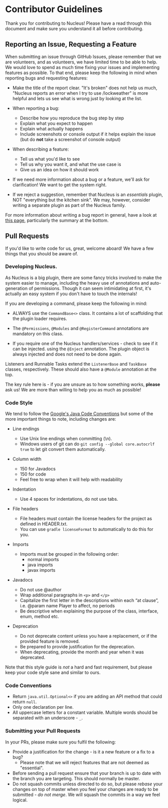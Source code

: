 Contributor Guidelines
===

Thank you for contributing to Nucleus! Please have a read through this document and make sure you understand it all
before contributing.

## Reporting an Issue, Requesting a Feature

When submitting an issue through GitHub Issues, please remember that we are volunteers, and as volunteers, we have
limited time to be able to help. We would love to spend as much time fixing your issues and implementing features
as possible. To that end, please keep the following in mind when reporting bugs and requesting features:

* Make the title of the report clear. "It's broken" does not help us much, "Nucleus reports an error when I try to use
/lockweather" is more helpful and lets us see what is wrong just by looking at the list.

* When reporting a bug:
    * Describe how you reproduce the bug step by step
    * Explain what you expect to happen
    * Explain what actually happens
    * Include screenshots or console output if it helps explain the issue
    (but do **not** take a screenshot of console output)

* When describing a feature:
    * Tell us what you'd like to see
    * Tell us why you want it, and what the use case is
    * Give us an idea on how it should work

* If we need more information about a bug or a feature, we'll ask for clarification! We want to get the system right.

* If we reject a suggestion, remember that Nucleus is an _essentials_ plugin, NOT "everything but the kitchen sink".
We may, however, consider writing a separate plugin as part of the Nucleus family.

For more information about writing a bug report in general, have a look at [this page](http://www.chiark.greenend.org.uk/~sgtatham/bugs.html),
particularly the summary at the bottom.

## Pull Requests

If you'd like to write code for us, great, welcome aboard! We have a few things that you should be aware of.

### Developing Nucleus.

As Nucleus is a big plugin, there are some fancy tricks involved to make the system easier to manage, including the
heavy use of annotations and auto-generation of permissions. Though it can seem intimidating at first, it's actually an easy
system if you don't have to touch the internals!

If you are developing a command, please keep the following in mind:

* ALWAYS use the `CommandBase<>` class. It contains a lot of scaffolding that the plugin loader requires.

* The `@Permissions`, `@Modules` and `@RegisterCommand` annotations are mandatory on this class.

* If you require one of the Nucleus handlers/services - check to see if it can be injected. using the `@Inject`
annotation. The plugin object is always injected and does not need to be done again.

Listeners and Runnable Tasks extend the `ListenerBase` and `TaskBase` classes, respectively. These should also have a
`@Module` annotation at the top.

The key rule here is - if you are unsure as to how something works, **please** ask us! We are more than willing to help you
as much as possible!

### Code Style

We tend to follow the [Google's Java Code Conventions](https://google.github.io/styleguide/javaguide.html) but some of
the more important things to note, including changes are:

* Line endings
    * Use Unix line endings when committing (\n).
    * Windows users of git can do `git config --global core.autocrlf true` to let git convert them automatically.

* Column width
    * 150 for Javadocs
    * 150 for code
    * Feel free to wrap when it will help with readability

* Indentation
    * Use 4 spaces for indentations, do not use tabs.

* File headers
    * File headers must contain the license headers for the project as defined in HEADER.txt.
    * You can use `gradle licenseFormat` to automatically to do this for you.

* Imports
    * Imports must be grouped in the following order:
        * normal imports
        * java imports
        * javax imports

* Javadocs
    * Do not use @author
    * Wrap additional paragraphs in `<p>` and `</p>`
    * Capitalize the first letter in the descriptions within each “at clause”,
    i.e. @param name Player to affect, no periods
    * Be descriptive when explaining the purpose of the class, interface,
    enum, method etc.

* Deprecation
    * Do not deprecate content unless you have a replacement, or if the provided feature is removed.
    * Be prepared to provide justification for the deprecation.
    * When deprecating, provide the month and year when it was deprecated.

Note that this style guide is _not_ a hard and fast requirement, but please keep your code style sane and similar
to ours.

### Code Conventions
* Return `java.util.Optional<>` if you are adding an API method that could return `null`.
* Only one declaration per line.
* All uppercase letters for a constant variable. Multiple words should be
separated with an underscore - `_`.

### Submitting your Pull Requests
In your PRs, please make sure you fulfil the following:

* Provide a justification for the change - is it a new feature or a fix to a bug?
    * Please note that we will reject features that are not deemed as "essential".
* Before sending a pull request ensure that your branch is up to date with the
branch you are targeting. This should normally be master.
* Do not squash commits unless directed to do so, but please _rebase_ your changes on
top of master when you feel your changes are ready to be submitted - _do not merge_.
We will squash the commits in a way we feel logical.
